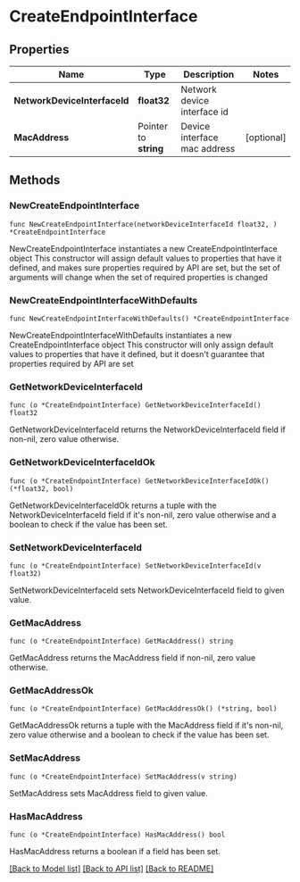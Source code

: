 # CreateEndpointInterface

## Properties

Name | Type | Description | Notes
------------ | ------------- | ------------- | -------------
**NetworkDeviceInterfaceId** | **float32** | Network device interface id | 
**MacAddress** | Pointer to **string** | Device interface mac address | [optional] 

## Methods

### NewCreateEndpointInterface

`func NewCreateEndpointInterface(networkDeviceInterfaceId float32, ) *CreateEndpointInterface`

NewCreateEndpointInterface instantiates a new CreateEndpointInterface object
This constructor will assign default values to properties that have it defined,
and makes sure properties required by API are set, but the set of arguments
will change when the set of required properties is changed

### NewCreateEndpointInterfaceWithDefaults

`func NewCreateEndpointInterfaceWithDefaults() *CreateEndpointInterface`

NewCreateEndpointInterfaceWithDefaults instantiates a new CreateEndpointInterface object
This constructor will only assign default values to properties that have it defined,
but it doesn't guarantee that properties required by API are set

### GetNetworkDeviceInterfaceId

`func (o *CreateEndpointInterface) GetNetworkDeviceInterfaceId() float32`

GetNetworkDeviceInterfaceId returns the NetworkDeviceInterfaceId field if non-nil, zero value otherwise.

### GetNetworkDeviceInterfaceIdOk

`func (o *CreateEndpointInterface) GetNetworkDeviceInterfaceIdOk() (*float32, bool)`

GetNetworkDeviceInterfaceIdOk returns a tuple with the NetworkDeviceInterfaceId field if it's non-nil, zero value otherwise
and a boolean to check if the value has been set.

### SetNetworkDeviceInterfaceId

`func (o *CreateEndpointInterface) SetNetworkDeviceInterfaceId(v float32)`

SetNetworkDeviceInterfaceId sets NetworkDeviceInterfaceId field to given value.


### GetMacAddress

`func (o *CreateEndpointInterface) GetMacAddress() string`

GetMacAddress returns the MacAddress field if non-nil, zero value otherwise.

### GetMacAddressOk

`func (o *CreateEndpointInterface) GetMacAddressOk() (*string, bool)`

GetMacAddressOk returns a tuple with the MacAddress field if it's non-nil, zero value otherwise
and a boolean to check if the value has been set.

### SetMacAddress

`func (o *CreateEndpointInterface) SetMacAddress(v string)`

SetMacAddress sets MacAddress field to given value.

### HasMacAddress

`func (o *CreateEndpointInterface) HasMacAddress() bool`

HasMacAddress returns a boolean if a field has been set.


[[Back to Model list]](../README.md#documentation-for-models) [[Back to API list]](../README.md#documentation-for-api-endpoints) [[Back to README]](../README.md)


